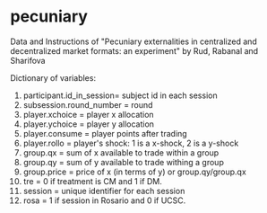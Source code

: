 # pecuniary
Data and Instructions of "Pecuniary externalities in centralized and decentralized market formats: an experiment" by Rud, Rabanal and Sharifova

Dictionary of variables: 
1. participant.id_in_session= subject id in each session
2. subsession.round_number = round
3. player.xchoice = player x allocation 
4. player.ychoice = player y allocation 
5. player.consume = player points after trading
6. player.rollo = player's shock: 1 is a x-shock, 2 is a y-shock
7. group.qx = sum of x available to trade within a group 
8. group.qy = sum of y available to trade withing a group
9. group.price = price of x (in terms of y) or group.qy/group.qx
10. tre = 0 if treatment is CM and 1 if DM. 
11. session = unique identifier for each session
12. rosa = 1 if session in Rosario and 0 if UCSC. 
